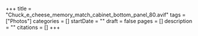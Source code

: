 +++
title = "Chuck_e_cheese_memory_match_cabinet_bottom_panel_80.avif"
tags = ["Photos"]
categories = []
startDate = ""
draft = false
pages = []
description = ""
citations = []
+++
